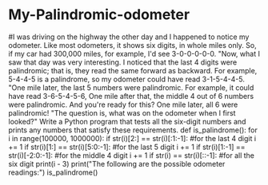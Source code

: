 # My-Palindromic-odometer
#I was driving on the highway the other day and I happened to notice my odometer. Like most odometers, it shows six digits, in whole miles only. So, if my car had 300,000
miles, for example, I'd see 3-0-0-0-0-0.
"Now, what I saw that day was very interesting. I noticed that the last 4 digits were
palindromic; that is, they read the same forward as backward. For example, 5-4-4-5 is a
palindrome, so my odometer could have read 3-1-5-4-4-5.
"One mile later, the last 5 numbers were palindromic. For example, it could have read
3-6-5-4-5-6, One mile after that, the middle 4 out of 6 numbers were palindromic. And
you're ready for this? One mile later, all 6 were palindromic!
"The question is, what was on the odometer when I first looked?"
Write a Python program that tests all the six-digit numbers and prints any numbers that
satisfy these requirements.
def is_palindrome():
    for i in range(100000, 1000000):
        if str(i)[2:] == str(i)[:1:-1]:  #for the last 4 digit
            i += 1
            if str(i)[1:] == str(i)[5:0:-1]: #for the last 5 digit
                i += 1
                if str(i)[1:-1] == str(i)[-2:0:-1]: #for the middle 4 digit
                    i += 1
                    if str(i) == str(i)[::-1]: #for all the six digit 
                        print(i - 3)
print("The following are the possible odometer readings:")
is_palindrome()
 

